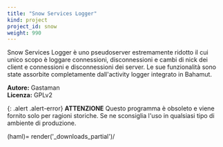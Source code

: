 ```yaml
---
title: "Snow Services Logger"
kind: project
project_id: snow
weight: 990
---
```


Snow Services Logger è uno pseudoserver estremamente ridotto il cui unico scopo
è loggare connessioni, disconnessioni e cambi di nick dei client e connessioni
e disconnessioni dei server. Le sue funzionalità sono state assorbite
completamente dall'activity logger integrato in Bahamut.

**Autore:** Gastaman  
**Licenza:** GPLv2

{: .alert .alert-error}
**ATTENZIONE**  Questo programma è obsoleto e viene fornito solo per ragioni
storiche. Se ne sconsiglia l'uso in qualsiasi tipo di ambiente di produzione.

$$$$(haml)= render('_downloads_partial')/$$$$
